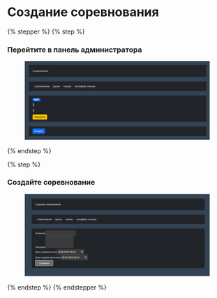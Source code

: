 # Создание соревнования

{% stepper %}
{% step %}
### Перейтите в панель администратора

<figure><img src="../../.gitbook/assets/image (57).png" alt=""><figcaption></figcaption></figure>
{% endstep %}

{% step %}
### Создайте соревнование

<figure><img src="../../.gitbook/assets/image (58).png" alt=""><figcaption></figcaption></figure>
{% endstep %}
{% endstepper %}
